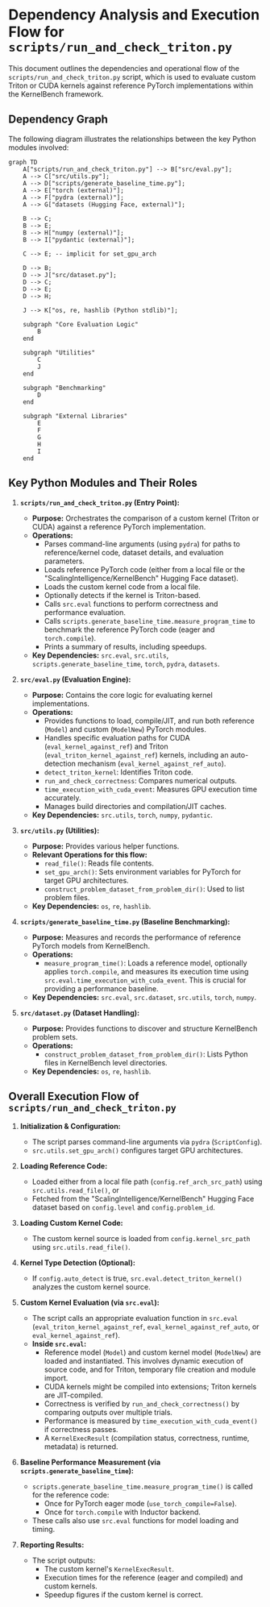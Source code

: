 # Dependency Analysis and Execution Flow for `scripts/run_and_check_triton.py`

This document outlines the dependencies and operational flow of the `scripts/run_and_check_triton.py` script, which is used to evaluate custom Triton or CUDA kernels against reference PyTorch implementations within the KernelBench framework.

## Dependency Graph

The following diagram illustrates the relationships between the key Python modules involved:

```mermaid
graph TD
    A["scripts/run_and_check_triton.py"] --> B["src/eval.py"];
    A --> C["src/utils.py"];
    A --> D["scripts/generate_baseline_time.py"];
    A --> E["torch (external)"];
    A --> F["pydra (external)"];
    A --> G["datasets (Hugging Face, external)"];

    B --> C;
    B --> E;
    B --> H["numpy (external)"];
    B --> I["pydantic (external)"];

    C --> E; -- implicit for set_gpu_arch

    D --> B;
    D --> J["src/dataset.py"];
    D --> C;
    D --> E;
    D --> H;

    J --> K["os, re, hashlib (Python stdlib)"];

    subgraph "Core Evaluation Logic"
        B
    end

    subgraph "Utilities"
        C
        J
    end

    subgraph "Benchmarking"
        D
    end

    subgraph "External Libraries"
        E
        F
        G
        H
        I
    end
```

## Key Python Modules and Their Roles

1.  **`scripts/run_and_check_triton.py` (Entry Point):**
    *   **Purpose:** Orchestrates the comparison of a custom kernel (Triton or CUDA) against a reference PyTorch implementation.
    *   **Operations:**
        *   Parses command-line arguments (using `pydra`) for paths to reference/kernel code, dataset details, and evaluation parameters.
        *   Loads reference PyTorch code (either from a local file or the "ScalingIntelligence/KernelBench" Hugging Face dataset).
        *   Loads the custom kernel code from a local file.
        *   Optionally detects if the kernel is Triton-based.
        *   Calls `src.eval` functions to perform correctness and performance evaluation.
        *   Calls `scripts.generate_baseline_time.measure_program_time` to benchmark the reference PyTorch code (eager and `torch.compile`).
        *   Prints a summary of results, including speedups.
    *   **Key Dependencies:** `src.eval`, `src.utils`, `scripts.generate_baseline_time`, `torch`, `pydra`, `datasets`.

2.  **`src/eval.py` (Evaluation Engine):**
    *   **Purpose:** Contains the core logic for evaluating kernel implementations.
    *   **Operations:**
        *   Provides functions to load, compile/JIT, and run both reference (`Model`) and custom (`ModelNew`) PyTorch modules.
        *   Handles specific evaluation paths for CUDA (`eval_kernel_against_ref`) and Triton (`eval_triton_kernel_against_ref`) kernels, including an auto-detection mechanism (`eval_kernel_against_ref_auto`).
        *   `detect_triton_kernel`: Identifies Triton code.
        *   `run_and_check_correctness`: Compares numerical outputs.
        *   `time_execution_with_cuda_event`: Measures GPU execution time accurately.
        *   Manages build directories and compilation/JIT caches.
    *   **Key Dependencies:** `src.utils`, `torch`, `numpy`, `pydantic`.

3.  **`src/utils.py` (Utilities):**
    *   **Purpose:** Provides various helper functions.
    *   **Relevant Operations for this flow:**
        *   `read_file()`: Reads file contents.
        *   `set_gpu_arch()`: Sets environment variables for PyTorch for target GPU architectures.
        *   `construct_problem_dataset_from_problem_dir()`: Used to list problem files.
    *   **Key Dependencies:** `os`, `re`, `hashlib`.

4.  **`scripts/generate_baseline_time.py` (Baseline Benchmarking):**
    *   **Purpose:** Measures and records the performance of reference PyTorch models from KernelBench.
    *   **Operations:**
        *   `measure_program_time()`: Loads a reference model, optionally applies `torch.compile`, and measures its execution time using `src.eval.time_execution_with_cuda_event`. This is crucial for providing a performance baseline.
    *   **Key Dependencies:** `src.eval`, `src.dataset`, `src.utils`, `torch`, `numpy`.

5.  **`src/dataset.py` (Dataset Handling):**
    *   **Purpose:** Provides functions to discover and structure KernelBench problem sets.
    *   **Operations:**
        *   `construct_problem_dataset_from_problem_dir()`: Lists Python files in KernelBench level directories.
    *   **Key Dependencies:** `os`, `re`, `hashlib`.

## Overall Execution Flow of `scripts/run_and_check_triton.py`

1.  **Initialization & Configuration:**
    *   The script parses command-line arguments via `pydra` (`ScriptConfig`).
    *   `src.utils.set_gpu_arch()` configures target GPU architectures.

2.  **Loading Reference Code:**
    *   Loaded either from a local file path (`config.ref_arch_src_path`) using `src.utils.read_file()`, or
    *   Fetched from the "ScalingIntelligence/KernelBench" Hugging Face dataset based on `config.level` and `config.problem_id`.

3.  **Loading Custom Kernel Code:**
    *   The custom kernel source is loaded from `config.kernel_src_path` using `src.utils.read_file()`.

4.  **Kernel Type Detection (Optional):**
    *   If `config.auto_detect` is true, `src.eval.detect_triton_kernel()` analyzes the custom kernel source.

5.  **Custom Kernel Evaluation (via `src.eval`):**
    *   The script calls an appropriate evaluation function in `src.eval` (`eval_triton_kernel_against_ref`, `eval_kernel_against_ref_auto`, or `eval_kernel_against_ref`).
    *   **Inside `src.eval`:**
        *   Reference model (`Model`) and custom kernel model (`ModelNew`) are loaded and instantiated. This involves dynamic execution of source code, and for Triton, temporary file creation and module import.
        *   CUDA kernels might be compiled into extensions; Triton kernels are JIT-compiled.
        *   Correctness is verified by `run_and_check_correctness()` by comparing outputs over multiple trials.
        *   Performance is measured by `time_execution_with_cuda_event()` if correctness passes.
        *   A `KernelExecResult` (compilation status, correctness, runtime, metadata) is returned.

6.  **Baseline Performance Measurement (via `scripts.generate_baseline_time`):**
    *   `scripts.generate_baseline_time.measure_program_time()` is called for the reference code:
        *   Once for PyTorch eager mode (`use_torch_compile=False`).
        *   Once for `torch.compile` with Inductor backend.
    *   These calls also use `src.eval` functions for model loading and timing.

7.  **Reporting Results:**
    *   The script outputs:
        *   The custom kernel's `KernelExecResult`.
        *   Execution times for the reference (eager and compiled) and custom kernels.
        *   Speedup figures if the custom kernel is correct. 